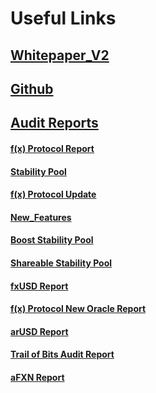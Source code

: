 # Useful Links

## [Whitepaper\_V2](https://github.com/AladdinDAO/aladdin-v3-contracts/blob/main/whitepapers/f\(x\)\_whitepaper\_v2.pdf)

## [Github ](https://github.com/AladdinDAO)

## [Audit Reports](https://github.com/AladdinDAO/aladdin-v3-contracts/tree/main/audit-reports)

#### [f(x) Protocol Report](https://github.com/AladdinDAO/aladdin-v3-contracts/blob/main/audit-reports/SECBIT\_f\(x\)\_Protocol\_Report\_v1.0\_20230614.pdf)

#### [Stability Pool](https://github.com/AladdinDAO/aladdin-v3-contracts/blob/main/audit-reports/SECBIT\_f\(x\)\_Protocol\_RebalancePool\_Report\_v1.2\_20230725.pdf)

#### [f(x) Protocol Update](https://github.com/AladdinDAO/aladdin-v3-contracts/blob/main/audit-reports/SECBIT\_f\(x\)\_Protocol\_Update\_Report\_v1.1\_20230917.pdf)

#### [New\_Features](https://github.com/AladdinDAO/aladdin-v3-contracts/blob/main/audit-reports/SECBIT\_f\(x\)\_Protocol\_New\_Features\_Report\_v1.1\_20231129.pdf)

#### [Boost Stability Pool](https://github.com/AladdinDAO/aladdin-v3-contracts/blob/main/audit-reports/SECBIT\_f\(x\)\_Rebalance\_Pool\_Boost\_Report\_v1.0\_20231213.pdf)

#### [Shareable Stability Pool](https://github.com/AladdinDAO/aladdin-v3-contracts/blob/main/audit-reports/SECBIT\_f\(x\)\_Shareable\_RebalancePool\_Report\_20240118.pdf)

#### [fxUSD Report](https://github.com/AladdinDAO/aladdin-v3-contracts/blob/main/audit-reports/SECBIT\_f\(x\)\_FxUSD\_Report\_v1.0\_20240223.pdf)

#### [f(x) Protocol New Oracle Report](https://github.com/AladdinDAO/aladdin-v3-contracts/blob/main/audit-reports/SECBIT\_f\(x\)\_New\_Oracle\_Report\_v1.0\_20240514.pdf)

#### [arUSD Report](https://github.com/AladdinDAO/aladdin-v3-contracts/blob/main/audit-reports/SECBIT\_Concentrator\_arUSD\_Report\_v1.0\_20240618.pdf)

#### [Trail of Bits Audit Report](https://github.com/trailofbits/publications/blob/master/reviews/2024-03-aladdinfxprotocol-securityreview.pdf)

#### [aFXN Report](https://github.com/AladdinDAO/aladdin-v3-contracts/blob/concentrator/asdpendle/audit-reports/SECBIT\_Concentrator\_aFXN\_Report\_v1.0\_20240726.pdf)
